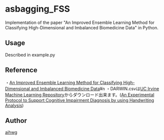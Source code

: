 # asbagging_FSS
Implementation of the paper "An Improved Ensemble Learning Method for Classifying High-Dimensional and Imbalanced Biomedicine Data" in Python.

## Usage
Described in example.py

## Reference
・[An Improved Ensemble Learning Method for Classifying High-Dimensional and Imbalanced Biomedicine Data](https://ieeexplore.ieee.org/abstract/document/6747343?casa_token=i1MRazc7clEAAAAA:7jOuNIOsGlEELQVNLf-sDzWgcfz3SRBifwv6QCEnB7UMBndKpvDMlMq7LZesvfxLl_PnZcyOLjAp)¥n
・DARWIN.csvは[UC Irvine Machine Learning Repository](https://archive.ics.uci.edu/dataset/732/darwin)からダウンロード出来ます。([An Experimental Protocol to Support Cognitive Impairment Diagnosis by using Handwriting Analysis](https://www.sciencedirect.com/science/article/pii/S1877050918317903))

## Author
[aihwg](https://github.com/aihwg)
